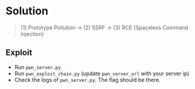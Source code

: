 # Solution

> (1) Prototype Pollution -> (2) SSRF -> (3) RCE (Spaceless Command Injection)

## Exploit

- Run `pwn_server.py`
- Run `pwn_exploit_chain.py` (update `pwn_server_url` with your server ip)
- Check the logs of `pwn_server.py`. The flag should be there.
